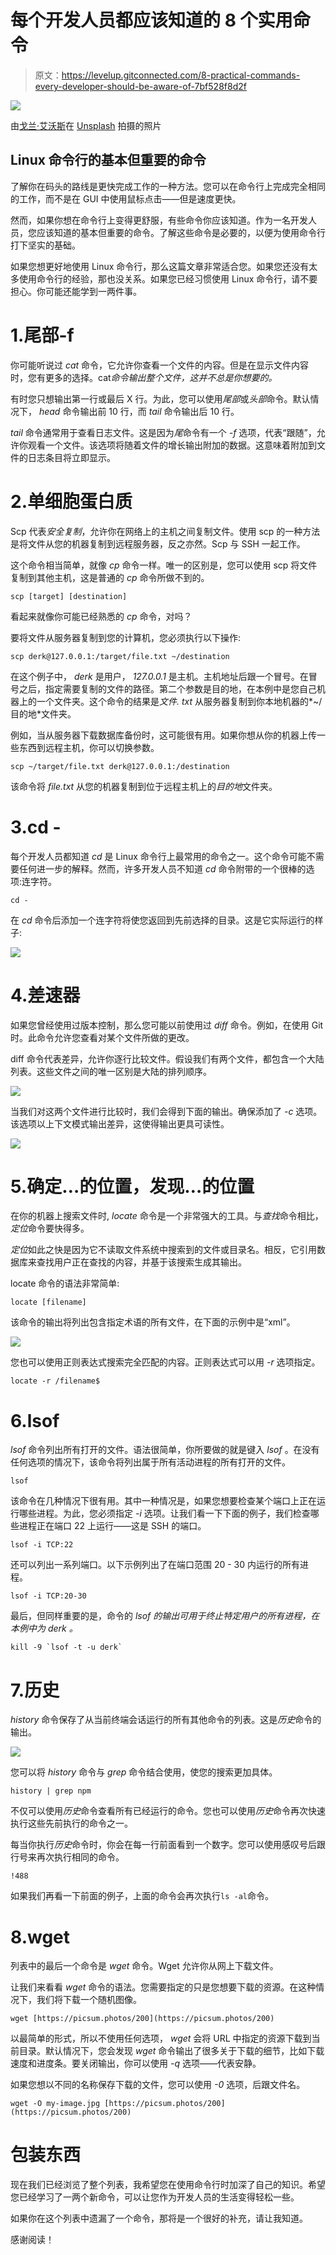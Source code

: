# 每个开发人员都应该知道的 8 个实用命令

> 原文：<https://levelup.gitconnected.com/8-practical-commands-every-developer-should-be-aware-of-7bf528f8d2f>

![](img/b154131a59228feded2226fd24f6b840.png)

由[戈兰·艾沃斯](https://unsplash.com/@goran_ivos?utm_source=medium&utm_medium=referral)在 [Unsplash](https://unsplash.com?utm_source=medium&utm_medium=referral) 拍摄的照片

## Linux 命令行的基本但重要的命令

了解你在码头的路线是更快完成工作的一种方法。您可以在命令行上完成完全相同的工作，而不是在 GUI 中使用鼠标点击——但是速度更快。

然而，如果你想在命令行上变得更舒服，有些命令你应该知道。作为一名开发人员，您应该知道的基本但重要的命令。了解这些命令是必要的，以便为使用命令行打下坚实的基础。

如果您想更好地使用 Linux 命令行，那么这篇文章非常适合您。如果您还没有太多使用命令行的经验，那也没关系。如果您已经习惯使用 Linux 命令行，请不要担心。你可能还能学到一两件事。

# 1.尾部-f

你可能听说过 *cat* 命令，它允许你查看一个文件的内容。但是在显示文件内容时，您有更多的选择。cat*命令输出整个文件，这并不总是你想要的。*

有时您只想输出第一行或最后 X 行。为此，您可以使用*尾部*或*头部*命令。默认情况下， *head* 命令输出前 10 行，而 *tail* 命令输出后 10 行。

*tail* 命令通常用于查看日志文件。这是因为*尾*命令有一个 *-f* 选项，代表“跟随”，允许你观看一个文件。该选项将随着文件的增长输出附加的数据。这意味着附加到文件的日志条目将立即显示。

# 2.单细胞蛋白质

Scp 代表*安全复制*，允许你在网络上的主机之间复制文件。使用 scp 的一种方法是将文件从您的机器复制到远程服务器，反之亦然。Scp 与 SSH 一起工作。

这个命令相当简单，就像 *cp* 命令一样。唯一的区别是，您可以使用 scp 将文件复制到其他主机，这是普通的 *cp* 命令所做不到的。

`scp [target] [destination]`

看起来就像你可能已经熟悉的 *cp* 命令，对吗？

要将文件从服务器复制到您的计算机，您必须执行以下操作:

```
scp derk@127.0.0.1:/target/file.txt ~/destination
```

在这个例子中， *derk* 是用户， *127.0.0.1* 是主机。主机地址后跟一个冒号。在冒号之后，指定需要复制的文件的路径。第二个参数是目的地，在本例中是您自己机器上的一个文件夹。这个命令的结果是*文件. txt* 从服务器复制到你本地机器的*~/目的地*文件夹。

例如，当从服务器下载数据库备份时，这可能很有用。如果你想从你的机器上传一些东西到远程主机，你可以切换参数。

```
scp ~/target/file.txt derk@127.0.0.1:/destination
```

该命令将 *file.txt* 从您的机器复制到位于远程主机上的*目的地*文件夹。

# 3.cd -

每个开发人员都知道 *cd* 是 Linux 命令行上最常用的命令之一。这个命令可能不需要任何进一步的解释。然而，许多开发人员不知道 *cd* 命令附带的一个很棒的选项:连字符。

```
cd -
```

在 *cd* 命令后添加一个连字符将使您返回到先前选择的目录。这是它实际运行的样子:

![](img/b2fc77390dfab36cc6d124fa40c90ecb.png)

# 4.差速器

如果您曾经使用过版本控制，那么您可能以前使用过 *diff* 命令。例如，在使用 Git 时。此命令允许您查看对某个文件所做的更改。

diff 命令代表差异，允许你逐行比较文件。假设我们有两个文件，都包含一个大陆列表。这些文件之间的唯一区别是大陆的排列顺序。

![](img/0bc2c7623e8f90cd812bec7b812d073b.png)

当我们对这两个文件进行比较时，我们会得到下面的输出。确保添加了 *-c* 选项。该选项以上下文模式输出差异，这使得输出更具可读性。

![](img/041cc440f1584869e3b8fa2ac8433d22.png)

# 5.确定…的位置，发现…的位置

在你的机器上搜索文件时, *locate* 命令是一个非常强大的工具。与*查找*命令相比，*定位*命令要快得多。

*定位*如此之快是因为它不读取文件系统中搜索到的文件或目录名。相反，它引用数据库来查找用户正在查找的内容，并基于该搜索生成其输出。

locate 命令的语法非常简单:

```
locate [filename]
```

该命令的输出将列出包含指定术语的所有文件，在下面的示例中是“xml”。

![](img/4386ec9f725f4114b6a69c672fbab706.png)

您也可以使用正则表达式搜索完全匹配的内容。正则表达式可以用 *-r* 选项指定。

```
locate -r /filename$
```

# 6.lsof

*lsof* 命令列出所有打开的文件。语法很简单，你所要做的就是键入 *lsof* 。在没有任何选项的情况下，该命令将列出属于所有活动进程的所有打开的文件。

```
lsof
```

该命令在几种情况下很有用。其中一种情况是，如果您想要检查某个端口上正在运行哪些进程。为此，您必须指定 *-i* 选项。让我们看一下下面的例子，我们检查哪些进程正在端口 22 上运行——这是 SSH 的端口。

```
lsof -i TCP:22
```

还可以列出一系列端口。以下示例列出了在端口范围 20 - 30 内运行的所有进程。

```
lsof -i TCP:20-30
```

最后，但同样重要的是，命令的 *lsof 的输出可用于终止特定用户的所有进程，在本例中为 *derk* 。*

```
kill -9 `lsof -t -u derk`
```

# 7.历史

*history* 命令保存了从当前终端会话运行的所有其他命令的列表。这是*历史*命令的输出。

![](img/f81605a8f29a0b2d93fbba8c50574d04.png)

您可以将 *history* 命令与 *grep* 命令结合使用，使您的搜索更加具体。

```
history | grep npm
```

不仅可以使用*历史*命令查看所有已经运行的命令。您也可以使用*历史*命令再次快速执行这些先前执行的命令之一。

每当你执行*历史*命令时，你会在每一行前面看到一个数字。您可以使用感叹号后跟行号来再次执行相同的命令。

```
!488
```

如果我们再看一下前面的例子，上面的命令会再次执行`ls -al`命令。

# 8.wget

列表中的最后一个命令是 *wget* 命令。Wget 允许你从网上下载文件。

让我们来看看 *wget* 命令的语法。您需要指定的只是您想要下载的资源。在这种情况下，我们将下载一个随机图像。

```
wget [https://picsum.photos/200](https://picsum.photos/200)
```

以最简单的形式，所以不使用任何选项， *wget* 会将 URL 中指定的资源下载到当前目录。默认情况下，您会发现 *wget* 命令输出了很多关于下载的细节，比如下载速度和进度条。要关闭输出，你可以使用 *-q* 选项——代表安静。

如果您想以不同的名称保存下载的文件，您可以使用 *-0* 选项，后跟文件名。

```
wget -O my-image.jpg [https://picsum.photos/200](https://picsum.photos/200)
```

# 包装东西

现在我们已经浏览了整个列表，我希望您在使用命令行时加深了自己的知识。希望您已经学习了一两个新命令，可以让您作为开发人员的生活变得轻松一些。

如果你在这个列表中遗漏了一个命令，那将是一个很好的补充，请让我知道。

感谢阅读！